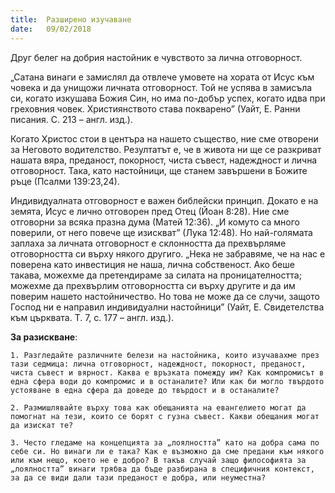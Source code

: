 ```yaml
---
title:  Разширено изучаване
date:   09/02/2018
---
```


Друг белег на добрия настойник е чувството за лична отговорност.

„Сатана винаги е замислял да отвлече умовете на хората от Исус към човека и да унищожи личната отговорност. Той не успява в замисъла си, когато изкушава Божия Син, но има по-добър успех, когато идва при греховния човек. Християнството става покварено” (Уайт, Е. Ранни писания. С. 213 – англ. изд.).

Когато Христос стои в центъра на нашето същество, ние сме отворени за Неговото водителство. Резултатът е, че в живота ни ще се разкриват нашата вяра, преданост, покорност, чиста съвест, надеждност и лична отговорност. Така, като настойници, ще станем завършени в Божите ръце (Псалми 139:23,24).

Индивидуалната отговорност е важен библейски принцип. Докато е на земята, Исус е лично отговорен пред Отец (Йоан 8:28). Ние сме отговорни за всяка празна дума (Матей 12:36). „И комуто са много поверили, от него повече ще изискват” (Лука 12:48). Но най-голямата заплаха за личната отговорност е склонността да прехвърляме отговорността си върху някого другиго. „Нека не забравяме, че на нас е поверена като инвестиция не наша, лична собственост. Ако беше такава, можехме да претендираме за силата на проницателността; можехме да прехвърлим отговорността си върху другите и да им поверим нашето настойничество. Но това не може да се случи, защото Господ ни е направил индивидуални настойници” (Уайт, Е. Свидетелства към църквата. Т. 7, с. 177 – англ. изд.).

**За разискване**:

`1. Разгледайте различните белези на настойника, които изучавахме през тази седмица: лична отговорност, надеждност, покорност, преданост, чиста съвест и вярност. Каква е връзката помежду им? Как компромисът в една сфера води до компромис и в останалите? Или как би могло твърдото устояване в една сфера да доведе до твърдост и в останалите?`

`2. Размишлявайте върху това как обещанията на евангелието могат да помогнат на тези, които се борят с гузна съвест. Какви обещания могат да изискат те?`

`3. Често гледаме на концепцията за „лоялността” като на добра сама по себе си. Но винаги ли е така? Как е възможно да сме предани към някого или към нещо, което не е добро? В такъв случай защо философията за „лоялността” винаги трябва да бъде разбирана в специфичния контекст, за да се види дали тази преданост е добра, или неуместна?`